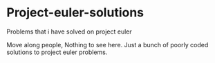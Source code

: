 Project-euler-solutions
=======================

Problems that i have solved on project euler

Move along people, Nothing to see here. Just a bunch of poorly coded solutions to project euler problems.
